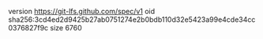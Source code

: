 version https://git-lfs.github.com/spec/v1
oid sha256:3cd4ed2d9425b27ab0751274e2b0bdb110d32e5423a99e4cde34cc0376827f9c
size 6760
